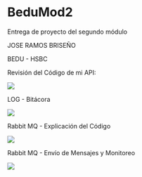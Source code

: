 # BeduMod2
Entrega de proyecto del segundo módulo

JOSE RAMOS BRISEÑO

BEDU - HSBC

Revisión del Código de mi API:

[![](https://www.craiglarman.com/wiki/images/4/4d/Icon-video.jpg)](https://www.youtu.be/XNfLxWA48hQ)

LOG - Bitácora

[![](https://www.craiglarman.com/wiki/images/4/4d/Icon-video.jpg)](https://youtu.be/Qu0Yc2T3Ul4)

Rabbit MQ - Explicación del Código

[![](https://www.craiglarman.com/wiki/images/4/4d/Icon-video.jpg)](https://youtu.be/82Xzbk12-to)

Rabbit MQ - Envío de Mensajes y Monitoreo

[![](https://www.craiglarman.com/wiki/images/4/4d/Icon-video.jpg)](https://youtu.be/RR3JgBKyfHI)
